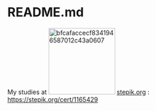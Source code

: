 # README.md
My studies at <img width="150" alt="bfcafaccecf8341946587012c43a0607" src="https://user-images.githubusercontent.com/91555504/193937221-679aded0-d237-4631-82ae-87ad9a598ab6.png">
 [stepik.org](https://stepik.org/catalog)  :
https://stepik.org/cert/1165429     

